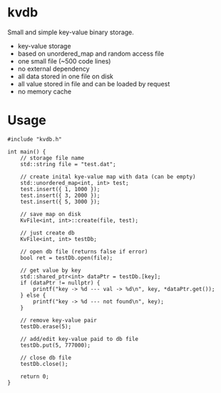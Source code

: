 # kvdb

Small and simple key-value binary storage. 

* key-value storage
* based on unordered_map and random access file
* one small file (~500 code lines)
* no external dependency
* all data stored in one file on disk
* all value stored in file and can be loaded by request
* no memory cache

# Usage


```
#include "kvdb.h"

int main() {
  	// storage file name
	std::string file = "test.dat"; 

  	// create inital kye-value map with data (can be empty)
	std::unordered_map<int, int> test;
	test.insert({ 1, 1000 });
	test.insert({ 3, 2000 });
	test.insert({ 5, 3000 });

  	// save map on disk
	KvFile<int, int>::create(file, test);

  	// just create db
	KvFile<int, int> testDb;
  
  	// open db file (returns false if error)
	bool ret = testDb.open(file);

  	// get value by key
	std::shared_ptr<int> dataPtr = testDb.[key];
	if (dataPtr != nullptr) {
		printf("key -> %d --- val -> %d\n", key, *dataPtr.get());
	} else {
		printf("key -> %d --- not found\n", key);
	}
	
  	// remove key-value pair
	testDb.erase(5);

  	// add/edit key-value paid to db file
	testDb.put(5, 777000);
	
  	// close db file
	testDb.close();
  
	return 0;
}
```
